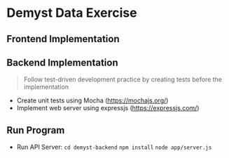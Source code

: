 # Demyst Data Exercise

## Frontend Implementation

## Backend Implementation
>Follow test-driven development practice by creating tests before the implementation
- Create unit tests using Mocha (https://mochajs.org/)
- Implement web server using expressjs (https://expressjs.com/)

## Run Program
- Run API Server:
  `cd demyst-backend`
  `npm install`
  `node app/server.js`